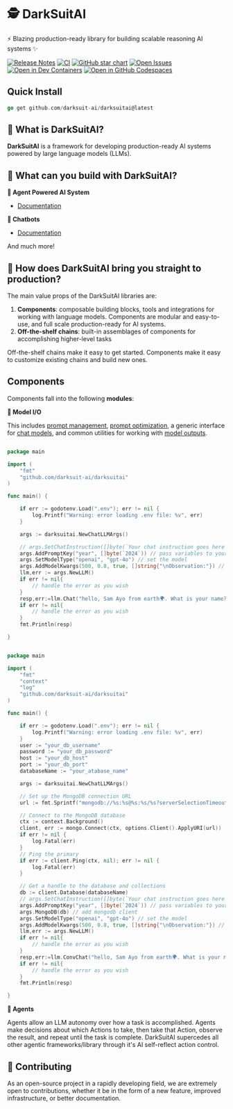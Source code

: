 # 🕵️ DarkSuitAI

⚡ Blazing production-ready library for building scalable reasoning AI systems ✨

[![Release Notes](https://img.shields.io/github/release/darksuit-ai/darksuitai?style=flat-square)](https://github.com/darksuit-ai/darksuitai/releases)
[![CI](https://github.com/darksuit-ai/darksuitai/actions/workflows/check_diffs.yml/badge.svg)](https://github.com/darksuit-ai/darksuitai/actions/workflows/check_diffs.yml)
[![GitHub star chart](https://img.shields.io/github/stars/darksuit-ai/darksuitai?style=flat-square)](https://star-history.com/#darksuit-ai/darksuitai)
[![Open Issues](https://img.shields.io/github/issues-raw/darksuit-ai/darksuitai?style=flat-square)](https://github.com/darksuit-ai/darksuitai/issues)
[![Open in Dev Containers](https://img.shields.io/static/v1?label=Dev%20Containers&message=Open&color=blue&logo=visualstudiocode&style=flat-square)](https://vscode.dev/redirect?url=vscode://ms-vscode-remote.remote-containers/cloneInVolume?url=https://github.com/darksuit-ai/darksuitai)
[![Open in GitHub Codespaces](https://github.com/codespaces/badge.svg)](https://codespaces.new/darksuit-ai/darksuitai)



## Quick Install

```go
go get github.com/darksuit-ai/darksuitai@latest
```


## 🤔 What is DarkSuitAI?

**DarkSuitAI** is a framework for developing production-ready AI systems powered by large language models (LLMs).



## 🧱 What can you build with DarkSuitAI?


**🧱 Agent Powered AI System**

- [Documentation]()

**🤖 Chatbots**

- [Documentation]()

And much more!

## 🚀 How does DarkSuitAI bring you straight to production?
The main value props of the DarkSuitAI libraries are:
1. **Components**: composable building blocks, tools and integrations for working with language models. Components are modular and easy-to-use, and full scale production-ready for AI systems.
2. **Off-the-shelf chains**: built-in assemblages of components for accomplishing higher-level tasks

Off-the-shelf chains make it easy to get started. Components make it easy to customize existing chains and build new ones. 


## Components

Components fall into the following **modules**:

**📃 Model I/O**

This includes [prompt management](s), [prompt optimization](), a generic interface for [chat models](), and common utilities for working with [model outputs]().

```go

package main

import (
	"fmt"
	"github.com/darksuit-ai/darksuitai"
)

func main() {

	if err := godotenv.Load(".env"); err != nil {
		log.Printf("Warning: error loading .env file: %v", err)
	}

	args := darksuitai.NewChatLLMArgs()

	// args.SetChatInstruction([]byte(`Your chat instruction goes here`)) // uncomment to pass your own prompt instruction
	args.AddPromptKey("year", []byte(`2024`)) // pass variables to your prompt
	args.SetModelType("openai", "gpt-4o") // set the model
	args.AddModelKwargs(500, 0.8, true, []string{"\nObservation:"}) // set model keyword arguments
	llm,err := args.NewLLM()
	if err != nil{
		// handle the error as you wish
	}
	resp,err:=llm.Chat("hello, Sam Ayo from earth🌍. What is your name?")
	if err != nil{
		// handle the error as you wish
	}
	fmt.Println(resp)

}

```

```go

package main

import (
	"fmt"
	"context"
	"log"
	"github.com/darksuit-ai/darksuitai"
)

func main() {

	if err := godotenv.Load(".env"); err != nil {
		log.Printf("Warning: error loading .env file: %v", err)
	}
	user := "your_db_username"
	password := "your_db_password"
	host := "your_db_host"
	port := "your_db_port"
	databaseName := "your_atabase_name"

	args := darksuitai.NewChatLLMArgs()

	// Set up the MongoDB connection URL
	url := fmt.Sprintf("mongodb://%s:%s@%s:%s/%s?serverSelectionTimeoutMS=5000&authSource=mongo_staging&directConnection=true", user, password, host, port,databaseName)

	// Connect to the MongoDB database
	ctx := context.Background()
	client, err := mongo.Connect(ctx, options.Client().ApplyURI(url))
	if err != nil {
		log.Fatal(err)
	}
	// Ping the primary
	if err := client.Ping(ctx, nil); err != nil {
		log.Fatal(err)
	}

	// Get a handle to the database and collections
	db := client.Database(databaseName)
	// args.SetChatInstruction([]byte(`Your chat instruction goes here`)) // uncomment to pass your own prompt instruction
	args.AddPromptKey("year", []byte(`2024`)) // pass variables to your prompt
	args.MongoDB(db) // add mongodb client
	args.SetModelType("openai", "gpt-4o") // set the model
	args.AddModelKwargs(500, 0.8, true, []string{"\nObservation:"}) // set model keyword arguments
	llm,err := args.NewLLM()
	if err != nil{
		// handle the error as you wish
	}
	resp,err:=llm.ConvChat("hello, Sam Ayo from earth🌍. What is your name?")
	if err != nil{
		// handle the error as you wish
	}
	fmt.Println(resp)

}

```
**🤖 Agents**

Agents allow an LLM autonomy over how a task is accomplished. Agents make decisions about which Actions to take, then take that Action, observe the result, and repeat until the task is complete. DarkSuitAI supercedes all other agentic frameworks/library through it's AI self-reflect action control.


## 💁 Contributing

As an open-source project in a rapidly developing field, we are extremely open to contributions, whether it be in the form of a new feature, improved infrastructure, or better documentation.
